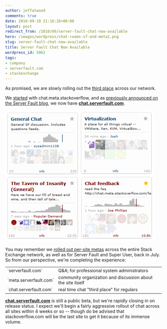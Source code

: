 ```yaml
---
author: jeffatwood
comments: true
date: 2010-09-10 21:16:26+00:00
layout: post
redirect_from: /2010/09/server-fault-chat-now-available
hero: /images/wordpress/chat-rooms-sf-and-meta1.png
slug: server-fault-chat-now-available
title: Server Fault Chat Now Available
wordpress_id: 5062
tags:
- company
- serverfault.com
- stackexchange
---
```


As promised, we are slowly rolling out the [third place](http://blog.stackoverflow.com/2010/04/do-trilogy-sites-need-a-third-place/) across our network.

We [started](http://blog.stackoverflow.com/2010/08/chat-now-in-public-beta/) with chat.meta.stackoverflow, and as [previously announced on the Server Fault blog](http://blog.serverfault.com/post/1097124976/live-chat-for-server-fault), we now have **[chat.serverfault.com](http://chat.serverfault.com)**.

![](/images/wordpress/chat-rooms-sf-and-meta1.png)

You may remember we [rolled out per-site metas](http://blog.stackoverflow.com/2010/07/new-per-site-metas/) across the entire Stack Exchange network, as well as for Server Fault and Super User, back in July. So from our perspective, we're completing the experience:

<table cellpadding="4" width="600" cellspacing="4" >
<tr >

<td >`serverfault.com`
</td>
<td >Q&A; for professional system administrators
</td>
</tr>
<tr >

<td >`meta.serverfault.com`
</td>
<td >community organization and discussion about the site itself
</td>
</tr>
<tr >

<td >`chat.serverfault.com`
</td>
<td >real time chat "third place" for regulars
</td>
</tr>
</table>

**[chat.serverfault.com](http://chat.serverfault.com)** is still a public beta, but we're rapidly closing in on release status. I expect we'll begin a fairly aggressive rollout of chat across all sites within 4 weeks or so -- though do be advised that stackoverflow.com will be the last site to get it because of its immense volume.
